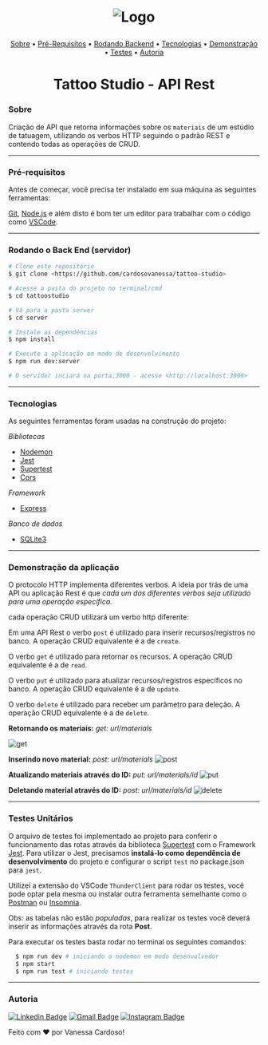 <h1 align="center"> 

![Logo](https://static.wixstatic.com/media/af86ec_5850213055aa4ae8a4ecd4195d65d08d~mv2.png/v1/fill/w_154,h_22,al_c,q_85,usm_0.66_1.00_0.01/logo.webp) </h1>

<p align="center">
 <a href="#sobre">Sobre</a> •
 <a href="#pré-requisitos">Pré-Requisitos</a> • 
 <a href="#rodando-o-back-end-servidor">Rodando Backend</a> • 
 <a href="#tecnologias">Tecnologias</a> • 
 <a href="#demonstração-da-aplicação">Demonstração</a> • 
<a href="#testes-unitários">Testes</a> • 
<a href="#autoria">Autoria</a>
</p>

<h1 align="center">Tattoo Studio - API Rest</h1>

### Sobre

Criação de API que retorna informações sobre os `materiais` de um estúdio de tatuagem, utilizando os verbos HTTP seguindo o padrão REST e contendo todas as operações de CRUD.

---
### Pré-requisitos 

Antes de começar, você precisa ter instalado em sua máquina as seguintes ferramentas:

[Git](https://git-scm.com), [Node.js](https://nodejs.org/en/) e além disto é bom ter um editor para trabalhar com o código como [VSCode](https://code.visualstudio.com/).

---
### Rodando o Back End (servidor) 

```bash
# Clone este repositório
$ git clone <https://github.com/cardosovanessa/tattoo-studio>

# Acesse a pasta do projeto no terminal/cmd
$ cd tattoostudio

# Vá para a pasta server
$ cd server

# Instale as dependências
$ npm install

# Execute a aplicação em modo de desenvolvimento
$ npm run dev:server

# O servidor inciará na porta:3000 - acesse <http://localhost:3000>
```

---
### Tecnologias

As seguintes ferramentas foram usadas na construção do projeto:

*Bibliotecas*
- [Nodemon](https://nodemon.io/)
- [Jest](https://jestjs.io/)
- [Supertest](https://www.npmjs.com/package/supertest)
- [Cors](https://www.npmjs.com/package/cors)

*Framework* 
- [Express](https://expressjs.com/pt-br/)

*Banco de dados*
- [SQLite3](https://www.npmjs.com/package/sqlite3)

---
### Demonstração da aplicação

O protocolo HTTP implementa diferentes verbos. A ideia por trás de uma API ou aplicação Rest é que *cada um dos diferentes verbos seja utilizado para uma operação específica.*

cada operação CRUD utilizará um verbo http diferente:

Em uma API Rest o verbo `post` é utilizado para inserir recursos/registros no banco. A operação CRUD equivalente é a de `create`.

O verbo `get` é utilizado para retornar os recursos. A operação CRUD equivalente é a de `read`.

O verbo `put` é utilizado para atualizar recursos/registros específicos no banco. A operação CRUD equivalente é a de `update`.

O verbo `delete` é utilizado para receber um parâmetro para deleção. A operação CRUD equivalente é a de `delete`.


**Retornando os materiais:** *get: url/materials*

![get](https://user-images.githubusercontent.com/61803211/127529856-3a835ef1-89ec-481b-97d4-2e38ed1e056a.png)

**Inserindo novo material:** *post: url/materials*
![post](https://user-images.githubusercontent.com/61803211/127530356-f0adede6-932f-4ce1-a99f-c07245ed6288.png)

**Atualizando materiais através do ID:** *put: url/materials/id*
![put](https://user-images.githubusercontent.com/61803211/127530437-cc2eac23-f5f4-441a-8355-5c6e92b537ed.png)

**Deletando material através do ID:** *post: url/materials/id*
![delete](https://user-images.githubusercontent.com/61803211/127530581-ef881bba-d83d-4f18-b557-00bd8b1e6418.png)

---
### Testes Unitários

O arquivo de testes foi implementado ao projeto para conferir o funcionamento das rotas através da biblioteca [Supertest](https://www.npmjs.com/package/supertest) com o Framework [Jest](https://jestjs.io/).
Para utilizar o Jest, precisamos **instalá-lo como dependência de desenvolvimento** do projeto e configurar o script `test` no package.json para `jest`.

Utilizei a extensão do VSCode `ThunderClient` para rodar os testes, você pode optar pela mesma ou instalar outra ferramenta semelhante como o [Postman](https://www.postman.com/) ou [Insomnia](https://insomnia.rest/).

Obs: as tabelas não estão *populadas*, para realizar os testes você deverá inserir as informações através da rota **Post**.

Para executar os testes basta rodar no terminal os seguintes comandos: 
```sh
  $ npm run dev # iniciando o nodemon em modo desenvolvedor
  $ npm start 
  $ npm run test # iniciando testes
```
---
### Autoria

[![Linkedin Badge](https://img.shields.io/badge/-LinkedIn-blue?style=flat-square&logo=Linkedin&logoColor=white&link=https://www.linkedin.com/in/cardosofvanessa/)](https://www.linkedin.com/in/cardosofvanessa/) 
[![Gmail Badge](https://img.shields.io/badge/-Gmail-red?style=flat-square&logo=Gmail&logoColor=white&link=mailto:cardosovanessafs@gmail.com)](mailto:cardosovanessafs@gmail.com) 
[![Instagram Badge](https://img.shields.io/badge/-Instagram-violet?style=flat-square&logo=Instagram&logoColor=white&link=https://www.instagram.com/vcardoso_/)](https://www.instagram.com/vcardoso_/)

<p>Feito com ❤️ por Vanessa Cardoso!</p>

